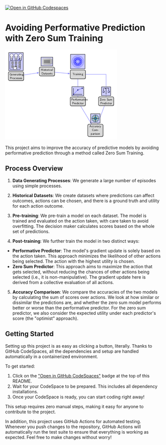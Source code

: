 [![Open in GitHub Codespaces](https://github.com/codespaces/badge.svg)](https://codespaces.new/abdurraheemali/historical-action-predictor?quickstart=1)

# Avoiding Performative Prediction with Zero Sum Training

![Avoiding Performative Prediction with Zero Sum Training](https://github.com/abdurraheemali/historical-action-predictor/blob/ed413112c5255281960caacbe6b1fa6d05f68321/docs/diagram.png)

This project aims to improve the accuracy of predictive models by avoiding performative prediction through a method called Zero Sum Training.

## Process Overview

1. **Data Generating Processes**: We generate a large number of episodes using simple processes.

2. **Historical Datasets**: We create datasets where predictions can affect outcomes, actions can be chosen, and there is a ground truth and utility for each action outcome.

3. **Pre-training**: We pre-train a model on each dataset. The model is trained and evaluated on the action taken, with care taken to avoid overfitting. The decision maker calculates scores based on the whole set of predictions.

4. **Post-training**: We further train the model in two distinct ways:
- **Performative Predictor**: The model's gradient update is solely based on the action taken. This approach minimizes the likelihood of other actions being selected. The action with the highest utility is chosen.
- **Zero Sum Predictor**: This approach aims to maximize the action that gets selected, without reducing the chances of other actions being selected (i.e., it is non-manipulative). The gradient update here is derived from a collective evaluation of all actions.

5. **Accuracy Comparison**: We compare the accuracies of the two models by calculating the sum of scores over actions. We look at how similar or dissimilar the predictions are, and whether the zero sum model performs better or worse than the performative predictor. For the zero sum predictor, we also consider the expected utility under each predictor's score (the "optimist" approach).

## Getting Started

Setting up this project is as easy as clicking a button, literally. Thanks to GitHub CodeSpaces, all the dependencies and setup are handled automatically in a containerized environment. 

To get started:

1. Click on the ["Open in GitHub CodeSpaces"](https://codespaces.new/abdurraheemali/historical-action-predictor?quickstart=1) badge at the top of this README.
2. Wait for your CodeSpace to be prepared. This includes all dependency installations.
3. Once your CodeSpace is ready, you can start coding right away!

This setup requires zero manual steps, making it easy for anyone to contribute to the project.

In addition, this project uses GitHub Actions for automated testing. Whenever you push changes to the repository, GitHub Actions will automatically run the test suite to ensure that everything is working as expected. Feel free to make changes without worry!